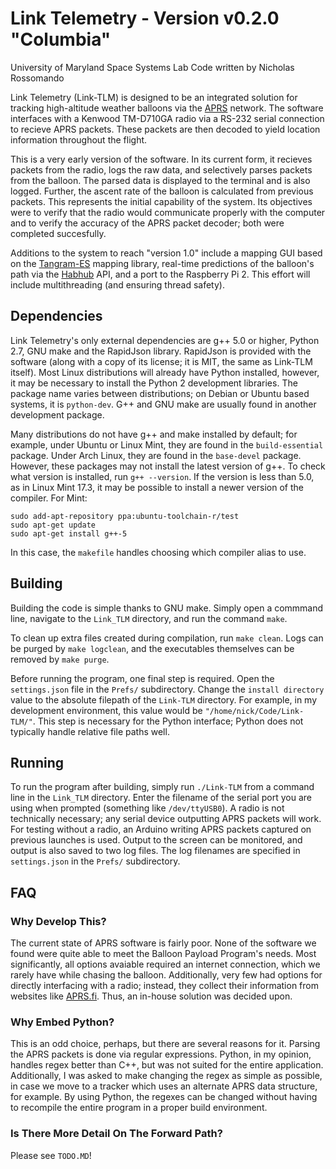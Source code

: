 Link Telemetry - Version v0.2.0 "Columbia"
====================================================

University of Maryland Space Systems Lab
Code written by Nicholas Rossomando

Link Telemetry (Link-TLM) is designed to be an integrated solution for tracking high-altitude weather balloons
via the [APRS](http://www.aprs.org/) network. The software interfaces with a Kenwood TM-D710GA radio
via a RS-232 serial connection to recieve APRS packets. These packets are then decoded to yield
location information throughout the flight.

This is a very early version of the software. In its current form, it recieves packets from the radio,
logs the raw data, and selectively parses packets from the balloon. The parsed data is displayed to the
terminal and is also logged. Further, the ascent rate of the balloon is calculated from previous packets.
This represents the initial capability of the system. Its objectives were to verify that the radio would
communicate properly with the computer and to verify the accuracy of the APRS packet decoder; both were
completed succesfully.

Additions to the system to reach "version 1.0" include a mapping GUI based on the [Tangram-ES](https://github.com/tangrams/tangram-es)
mapping library, real-time predictions of the balloon's path via the [Habhub](http://predict.habhub.org/)
API, and a port to the Raspberry Pi 2. This effort will include multithreading (and ensuring thread safety).

Dependencies
------------

Link Telemetry's only external dependencies are g++ 5.0 or higher, Python 2.7, GNU make and the RapidJson library.
RapidJson is provided with the software (along with a copy of its license; it is MIT, the same as Link-TLM itself).
Most Linux distributions will already have Python installed, however, it may be necessary to install the Python 2
development libraries. The package name varies between distributions; on Debian or Ubuntu based systems, it is 
`python-dev`. G++ and GNU make are usually found in another development package.

Many distributions do not have g++ and make installed by default; for example, under Ubuntu
or Linux Mint, they are found in the `build-essential` package. Under Arch Linux, they are found in the
`base-devel` package. However, these packages may not install the latest version of g++. To check what
version is installed, run `g++ --version`. If the version is less than 5.0, as in Linux Mint 17.3, it may
be possible to install a newer version of the compiler. For Mint:

```
sudo add-apt-repository ppa:ubuntu-toolchain-r/test
sudo apt-get update
sudo apt-get install g++-5
```

In this case, the `makefile` handles choosing which compiler alias to use.

Building
--------

Building the code is simple thanks to GNU make. Simply open a commmand line, navigate to the `Link_TLM`
directory, and run the command `make`. 

To clean up extra files created during compilation, run `make clean`.
Logs can be purged by `make logclean`, and the executables themselves can be removed by `make purge`.

Before running the program, one final step is required. Open the `settings.json` file in the `Prefs/`
subdirectory. Change the `install directory` value to the absolute filepath of the `Link-TLM`
directory. For example, in my development environment, this value would be `"/home/nick/Code/Link-TLM/"`.
This step is necessary for the Python interface; Python does not typically handle relative file paths well.

Running
-------

To run the program after building, simply run `./Link-TLM` from a command line in the `Link_TLM` directory.
Enter the filename of the serial port you are using when prompted (something like `/dev/ttyUSB0`). A radio is
not technically necessary; any serial device outputting APRS packets will work. For testing without a radio,
an Arduino writing APRS packets captured on previous launches is used. Output to the screen can be monitored,
and output is also saved to two log files. The log filenames are specified in `settings.json` in the `Prefs/`
subdirectory.

FAQ
---

### Why Develop This? ###
The current state of APRS software is fairly poor. None of the software we found were quite able to meet the
Balloon Payload Program's needs. Most significantly, all options avaiable required an internet connection,
which we rarely have while chasing the balloon. Additionally, very few had options for directly interfacing
with a radio; instead, they collect their information from websites like [APRS.fi](http://www.aprs.fi). Thus,
an in-house solution was decided upon.

### Why Embed Python? ###
This is an odd choice, perhaps, but there are several reasons for it. Parsing the APRS packets is done via
regular expressions. Python, in my opinion, handles regex better than C++, but was not suited for the entire 
application. Additionally, I was asked to make changing the regex as simple as possible, in case we move to a
tracker which uses an alternate APRS data structure, for example. By using Python, the regexes can be changed
without having to recompile the entire program in a proper build environment.

### Is There More Detail On The Forward Path? ###
Please see `TODO.MD`!
